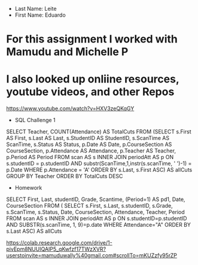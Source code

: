 * Last Name: Leite
* First Name: Eduardo

# For this assignment I worked with Mamudu and Michelle P
# I also looked up onliine resources, youtube videos, and other Repos
https://www.youtube.com/watch?v=HXV3zeQKqGY


* SQL Challenge 1

SELECT Teacher, COUNT(Attendance) AS TotalCuts
FROM (SELECT s.First AS First, s.Last AS Last, s.StudentID AS StudentID, s.ScanTime AS ScanTime, s.Status AS Status, 
p.Date AS Date, p.CourseSection AS CourseSection, p.Attendance AS Attendance, p.Teacher AS Teacher, p.Period AS Period
FROM scan AS s
INNER JOIN periodAtt AS p
ON s.studentID = p.studentID
AND substr(ScanTime,1,instr(s.scanTime, ' ')-1) = p.Date
WHERE p.Attendance = 'A'
ORDER BY s.Last, s.First ASC) AS allCuts
GROUP BY Teacher
ORDER BY TotalCuts DESC
* Homework

SELECT First, Last, studentID, Grade, Scantime, (Period=1) AS pd1, Date, CourseSection
FROM
(
SELECT s.First, s.Last, s.studentID, s.Grade, s.ScanTime, s.Status, Date, CourseSection, Attendance, Teacher, Period 
FROM scan AS s
INNER JOIN periodAtt AS p
ON s.studentID=p.studentID AND SUBSTR(s.scanTime, 1, 9)=p.date
WHERE Attendance="A"
ORDER BY s.Last ASC) 
AS allCuts



https://colab.research.google.com/drive/1-pivEpm8NUUIQAIP5_qKwfzf17TWzXVR?userstoinvite=mamuduwally%40gmail.com#scrollTo=mKUZzfy95rZP





